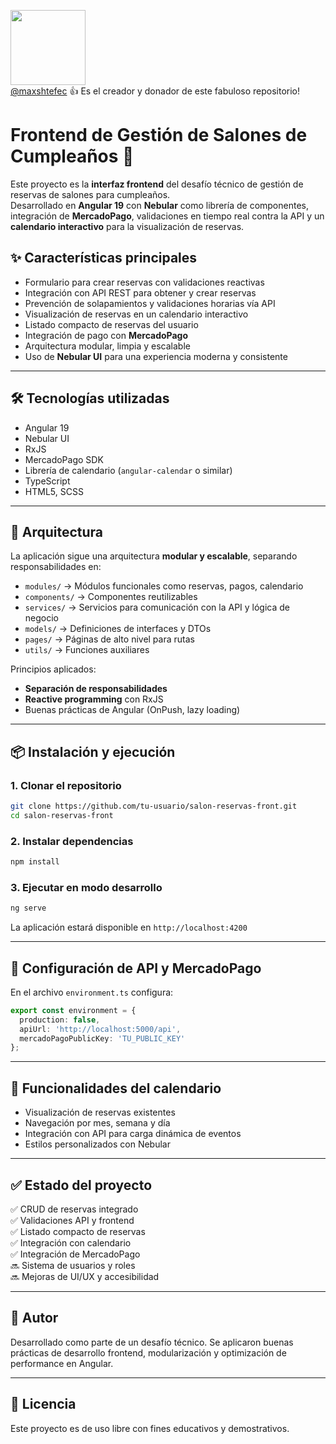 
<img src="https://github.com/user-attachments/assets/07b3ff93-2118-4bfc-b0a0-ca24334b9080" width=120> <br>
[@maxshtefec](https://www.linkedin.com/in/maxshtefec/) :+1: Es el creador y donador de este fabuloso repositorio!

# Frontend de Gestión de Salones de Cumpleaños 🎉

Este proyecto es la **interfaz frontend** del desafío técnico de gestión de reservas de salones para cumpleaños.  
Desarrollado en **Angular 19** con **Nebular** como librería de componentes, integración de **MercadoPago**, validaciones en tiempo real contra la API y un **calendario interactivo** para la visualización de reservas.

## ✨ Características principales

- Formulario para crear reservas con validaciones reactivas
- Integración con API REST para obtener y crear reservas
- Prevención de solapamientos y validaciones horarias vía API
- Visualización de reservas en un calendario interactivo
- Listado compacto de reservas del usuario
- Integración de pago con **MercadoPago**
- Arquitectura modular, limpia y escalable
- Uso de **Nebular UI** para una experiencia moderna y consistente

---

## 🛠️ Tecnologías utilizadas

- Angular 19
- Nebular UI
- RxJS
- MercadoPago SDK
- Librería de calendario (`angular-calendar` o similar)
- TypeScript
- HTML5, SCSS

---

## 🧱 Arquitectura

La aplicación sigue una arquitectura **modular y escalable**, separando responsabilidades en:

- `modules/` → Módulos funcionales como reservas, pagos, calendario
- `components/` → Componentes reutilizables
- `services/` → Servicios para comunicación con la API y lógica de negocio
- `models/` → Definiciones de interfaces y DTOs
- `pages/` → Páginas de alto nivel para rutas
- `utils/` → Funciones auxiliares

Principios aplicados:
- **Separación de responsabilidades**
- **Reactive programming** con RxJS
- Buenas prácticas de Angular (OnPush, lazy loading)

---

## 📦 Instalación y ejecución

### 1. Clonar el repositorio

```bash
git clone https://github.com/tu-usuario/salon-reservas-front.git
cd salon-reservas-front
```

### 2. Instalar dependencias

```bash
npm install
```

### 3. Ejecutar en modo desarrollo

```bash
ng serve
```

La aplicación estará disponible en `http://localhost:4200`

---

## 🔌 Configuración de API y MercadoPago

En el archivo `environment.ts` configura:

```ts
export const environment = {
  production: false,
  apiUrl: 'http://localhost:5000/api',
  mercadoPagoPublicKey: 'TU_PUBLIC_KEY'
};
```

---

## 📅 Funcionalidades del calendario

- Visualización de reservas existentes
- Navegación por mes, semana y día
- Integración con API para carga dinámica de eventos
- Estilos personalizados con Nebular

---

## ✅ Estado del proyecto

✅ CRUD de reservas integrado  
✅ Validaciones API y frontend  
✅ Listado compacto de reservas  
✅ Integración con calendario  
✅ Integración de MercadoPago  
🔜 Sistema de usuarios y roles  
🔜 Mejoras de UI/UX y accesibilidad

---

## 💬 Autor

Desarrollado como parte de un desafío técnico. Se aplicaron buenas prácticas de desarrollo frontend, modularización y optimización de performance en Angular.

---

## 📝 Licencia

Este proyecto es de uso libre con fines educativos y demostrativos.
